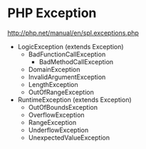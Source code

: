 PHP Exception
================

<http://php.net/manual/en/spl.exceptions.php>

* LogicException (extends Exception)
    * BadFunctionCallException
        * BadMethodCallException
    * DomainException
    * InvalidArgumentException
    * LengthException
    * OutOfRangeException
* RuntimeException (extends Exception)
    * OutOfBoundsException
    * OverflowException
    * RangeException
    * UnderflowException
    * UnexpectedValueException
